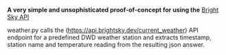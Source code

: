 **A very simple and unsophisticated proof-of-concept for using the**
[Bright Sky API](https://github.com/jdemaeyer/brightsky)

weather.py calls the (https://api.brightsky.dev/current_weather) API endpoint for a predefined DWD weather station and extracts
timestamp, station name and temperature reading from the resulting json answer.
